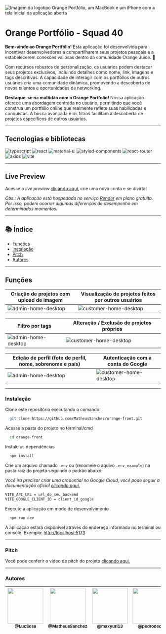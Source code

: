 ![Imagem do logotipo Orange Portfólio, um MacBook e um iPhone com a tela inicial da aplicação aberta](https://github.com/MatheusSanchez/orange-front/assets/43791636/cfdd65cf-4e69-40f9-bfae-676b63badc00)

# Orange Portfólio - Squad 40


**Bem-vindo ao Orange Portfólio!** Esta aplicação foi desenvolvida para incentivar desenvolvedores a compartilharem seus projetos pessoais e a estabelecerem conexões valiosas dentro da comunidade Orange Juice. 🍊

Com recursos robustos de personalização, os usuários podem destacar seus projetos exclusivos, incluindo detalhes como nome, link, imagens e tags descritivas. A capacidade de interagir com os portfólios de outros usuários cria uma comunidade dinâmica, promovendo a descoberta de novos talentos e oportunidades de networking.

**Destaque-se na multidão com o Orange Portfolio!** Nossa aplicação oferece uma abordagem centrada no usuário, permitindo que você construa um portfólio online que realmente reflete suas habilidades e conquistas. A busca avançada e os filtros facilitam a descoberta de projetos específicos de outros usuários.

---

## Tecnologias e bibliotecas
![typescript](https://img.shields.io/badge/typescript-292b36?style=for-the-badge&logo=typescript)
![react](https://img.shields.io/badge/react-292b36?style=for-the-badge&logo=react)
![material-ui](https://img.shields.io/badge/Material%20UI-292b36?style=for-the-badge&logo=mui)
![styled-components](https://img.shields.io/badge/styled--components-292b36?style=for-the-badge&logo=styled-components)
![react-router](https://img.shields.io/badge/react--router-292b36?style=for-the-badge&logo=react-router)
![axios](https://img.shields.io/badge/axios-292b36?style=for-the-badge&logo=axios)
![vite](https://img.shields.io/badge/vite-292b36?style=for-the-badge&logo=vite)

---

## Live Preview

Acesse o _live preview_ [clicando aqui](orange-front-end.onrender.com), crie uma nova conta e se divirta!

_Obs.: A aplicação está hospedada no serviço [Render](https://render.com) em plano gratuito. Por isso, podem ocorrer algumas diferenças de desempenho em determinados momentos._

---

## 📚 Índice

- [Funções](#funções)
- [Instalação](#instalação)
- [Pitch](#pitch)
- [Autores](#autores)

---

## Funções
| Criação de projetos com upload de imagem         | Visualização de projetos feitos por outros usuários         |
|------------------|------------------|
| ![admin-home-desktop](https://github.com/MatheusSanchez/orange-front/assets/43791636/07c2f019-a127-4bcf-bc53-557625576a71) | ![customer-home-desktop](https://github.com/MatheusSanchez/orange-front/assets/43791636/f5c0066e-ef14-4faf-bc27-e1a29aeea96d) |

| Filtro por tags        | Alteração / Exclusão de projetos próprios         |
|------------------|------------------|
| ![admin-home-desktop](https://github.com/MatheusSanchez/orange-front/assets/43791636/9f13d107-76e6-41b4-bb94-974c655ffe19) | ![customer-home-desktop](https://github.com/MatheusSanchez/orange-front/assets/43791636/d118f582-c46c-47a3-927d-f38253e40554) |

| Edição de perfil (foto de perfil, nome, sobrenome e país)       | Autenticação com a conta do Google         |
|------------------|------------------|
| ![admin-home-desktop](https://github.com/MatheusSanchez/orange-front/assets/43791636/4d050c13-68a5-4be4-9281-b21d55bd8d14) | ![customer-home-desktop](https://github.com/MatheusSanchez/orange-front/assets/43791636/29561867-0c8f-4d28-85bb-9e6465753a57) |

---

### Instalação 

Clone este repositório executando o comando:
```bash
  git clone https://github.com/MatheusSanchez/orange-front.git
```

Acesse a pasta do projeto no terminal/cmd
```bash
  cd orange-front
```

Instale as dependências 
```bash
  npm install
```

Crie um arquivo chamado `.env` ou (renomeie o aquivo `.env_example`) na pasta raíz do projeto seguindo o padrão abaixo:

_Você ira precisar criar uma credential no Google Cloud, você pode seguir a documentação oficial [clicando aqui.](https://support.google.com/workspacemigrate/answer/9222992?hl=PT)_
```bash
VITE_API_URL = url_do_seu_backend
VITE_GOOGLE_CLIENT_ID = client_id_google
```

Execute a aplicação em modo de desenvolvimento
```bash
  npm run dev
```
  
A aplicação estará disponível através do endereço informado no terminal ou console. Exemplo: [http://localhost:5173](http://localhost:5173)

---

### Pitch

Você pode conferir o vídeo de pitch do projeto [clicando aqui.](https://www.youtube.com/watch?v=P3vXBqt58Sk)

---
### Autores

| [<img src="https://github.com/LucSosa.png" width=115><br><sub>@LucSosa</sub>](https://github.com/LucSosa) | [<img src="https://github.com/MatheusSanchez.png" width=115><br><sub>@MatheusSanchez</sub>](https://github.com/MatheusSanchez) | [<img src="https://github.com/maxyuri13.png" width=115><br><sub>@maxyuri13</sub>](https://github.com/maxyuri13) | [<img src="https://github.com/pedrodecf.png" width=115><br><sub>@pedrodecf</sub>](https://github.com/pedrodecf) |
| :---: | :---: | :---: | :---: |
